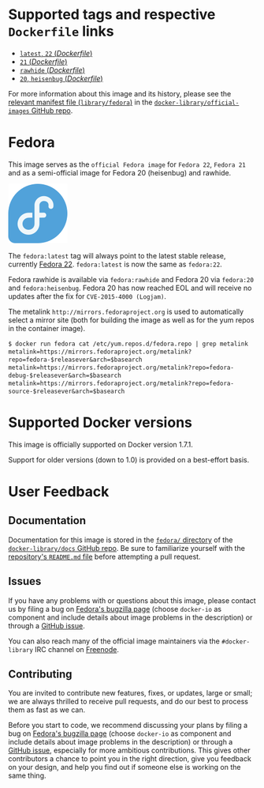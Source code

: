 # Supported tags and respective `Dockerfile` links

-	[`latest`, `22` (*Dockerfile*)](https://github.com/fedora-cloud/docker-brew-fedora/blob/e5a0a567230ca8350d2be9b100604858fc898c0b/Dockerfile)
-	[`21` (*Dockerfile*)](https://github.com/fedora-cloud/docker-brew-fedora/blob/e32493b9601c3535cd6e0d0a8ff61d8fa95afb83/Dockerfile)
-	[`rawhide` (*Dockerfile*)](https://github.com/fedora-cloud/docker-brew-fedora/blob/a4498f7231acf39493a3965ccfe96f7f369adff0/Dockerfile)
-	[`20`, `heisenbug` (*Dockerfile*)](https://github.com/fedora-cloud/docker-brew-fedora/blob/10ada29063147fde9e39190f4c2344b6e6e659e6/Dockerfile)

For more information about this image and its history, please see the [relevant manifest file (`library/fedora`)](https://github.com/docker-library/official-images/blob/master/library/fedora) in the [`docker-library/official-images` GitHub repo](https://github.com/docker-library/official-images).

# Fedora

This image serves as the `official Fedora image` for `Fedora 22`, `Fedora 21` and as a semi-official image for Fedora 20 (heisenbug) and rawhide.

![logo](https://raw.githubusercontent.com/docker-library/docs/master/fedora/logo.png)

The `fedora:latest` tag will always point to the latest stable release, currently [Fedora 22](https://getfedora.org/). `fedora:latest` is now the same as `fedora:22`.

Fedora rawhide is available via `fedora:rawhide` and Fedora 20 via `fedora:20` and `fedora:heisenbug`. Fedora 20 has now reached EOL and will receive no updates after the fix for `CVE-2015-4000 (Logjam)`.

The metalink `http://mirrors.fedoraproject.org` is used to automatically select a mirror site (both for building the image as well as for the yum repos in the container image).

	$ docker run fedora cat /etc/yum.repos.d/fedora.repo | grep metalink
	metalink=https://mirrors.fedoraproject.org/metalink?repo=fedora-$releasever&arch=$basearch
	metalink=https://mirrors.fedoraproject.org/metalink?repo=fedora-debug-$releasever&arch=$basearch
	metalink=https://mirrors.fedoraproject.org/metalink?repo=fedora-source-$releasever&arch=$basearch

# Supported Docker versions

This image is officially supported on Docker version 1.7.1.

Support for older versions (down to 1.0) is provided on a best-effort basis.

# User Feedback

## Documentation

Documentation for this image is stored in the [`fedora/` directory](https://github.com/docker-library/docs/tree/master/fedora) of the [`docker-library/docs` GitHub repo](https://github.com/docker-library/docs). Be sure to familiarize yourself with the [repository's `README.md` file](https://github.com/docker-library/docs/blob/master/README.md) before attempting a pull request.

## Issues

If you have any problems with or questions about this image, please contact us by filing a bug on [Fedora's bugzilla page](https://bugzilla.redhat.com/enter_bug.cgi?product=Fedora) (choose `docker-io` as component and include details about image problems in the description) or through a [GitHub issue](https://github.com/lsm5/docker-brew-fedora/issues).

You can also reach many of the official image maintainers via the `#docker-library` IRC channel on [Freenode](https://freenode.net).

## Contributing

You are invited to contribute new features, fixes, or updates, large or small; we are always thrilled to receive pull requests, and do our best to process them as fast as we can.

Before you start to code, we recommend discussing your plans by filing a bug on [Fedora's bugzilla page](https://bugzilla.redhat.com/enter_bug.cgi?product=Fedora) (choose `docker-io` as component and include details about image problems in the description) or through a [GitHub issue](https://github.com/lsm5/docker-brew-fedora/issues), especially for more ambitious contributions. This gives other contributors a chance to point you in the right direction, give you feedback on your design, and help you find out if someone else is working on the same thing.

